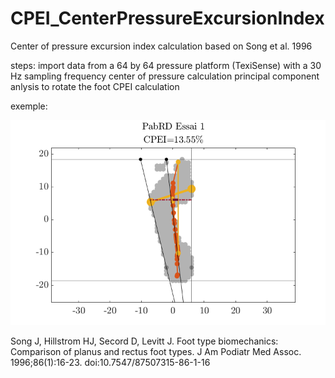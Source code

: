 # CPEI_CenterPressureExcursionIndex
Center of pressure excursion index calculation based on Song et al. 1996

steps:
import data from a 64 by 64 pressure platform (TexiSense) with a 30 Hz sampling frequency
center of pressure calculation
principal component anlysis to rotate the foot
CPEI calculation

exemple:


![alt text](https://github.com/PabRD/CPEI_CenterPressureExcursionIndex/blob/main/gitHub_Exemple.png)

Song J, Hillstrom HJ, Secord D, Levitt J. Foot type biomechanics: Comparison of planus and rectus foot types. J Am Podiatr Med Assoc. 1996;86(1):16-23. doi:10.7547/87507315-86-1-16
